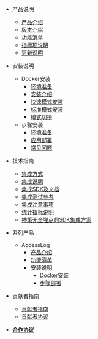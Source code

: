<!-- _sidebar.md?r=0401 -->
  
- 产品说明
  - [产品介绍](/introduce.md?r=0401)
  - [版本介绍](/version.md?r=0401)
  - [功能清单](/funclist.md?r=0401)
  - [指标项说明](/indicator-desc.md?r=0401)
  - [更新说明](/changelog.md?r=0401)

- 安装说明
  - Docker安装
    - [环境准备](/docker_installation/preperation.md?r=0401)
    - [安装介绍](/docker_installation/introduce.md?r=0401)
    - [快速模式安装](/docker_installation/quickmode.md?r=0401)
    - [标准模式安装](/docker_installation/standard.md?r=0401)
    - [模式切换](/docker_installation/modetoggle.md?r=0401)
  - 步骤安装
    - [环境准备](/installation/preparation.md?r=0401)
    - [应用部署](/installation/deployment.md?r=0401)
    - [常见问题](/installation/question.md?r=0401)

- 技术指南
  - [集成方式](/integration/introduce.md?r=0401)
  - [集成说明](/integration/method.md?r=0401)
  - [集成SDK及文档](/integration/document.md?r=0401)
  - [集成测试参考](/integration/reference.md?r=0401?r=0401)
  - [集成注意事项](/tutorials/notes.md?r=0401)
  - [统计指标说明](/tutorials/statindicator.md?r=0401)
  - [神策无全埋点的SDK集成方案](/tutorials/ClkViewIntegrated.md?r=0401)
  <!-- - 常见问题
    - [埋点集成相关](/tutorials/faq.md?r=0401) -->
- 系列产品
  - AccessLog
    - [产品介绍](/accesslog/introduce.md?r=0401)
    - [功能清单](/accesslog/funclist.md?r=0401)
    - 安装说明
      - [Docker安装](/accesslog/installation.md?r=0401)
      - [步骤部署](/accesslog/deployment.md?r=0401)
- 贡献者指南
  - [贡献者指南](/contributor/guide.md?r=0401)
  - [贡献者协议](/contributor/agreement.md?r=0401)
- [**合作协议**](/license.md?r=0401)
